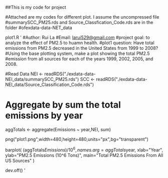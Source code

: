 ##This is my code for project

#Attached are my codes for different plot. I assume the uncompressed file 
#summarySCC_PM25.rds and Source_Classfication_Code.rds are in the folder #ofexdata-data-NET_data

plot1.R
'
#Author: Rui La
#Email: larui529@gmail.com
#project goal: to analyze the effect of PM2.5 to huamn health. 
#plot1 question: Have total emissions from PM2.5 decreased in the United States from 1999 to 2008? 
#Using the base plotting system, make a plot showing the total PM2.5 
#emission from all sources for each of the years 1999, 2002, 2005, and 2008.

#Read Data
NEI <- readRDS("./exdata-data-NEI_data/summarySCC_PM25.rds")
SCC <- readRDS("./exdata-data-NEI_data/Source_Classification_Code.rds")

# Aggregate by sum the total emissions by year
aggTotals <- aggregate(Emissions ~ year,NEI, sum)

png("plot1.png",width=480,height=480,units="px",bg="transparent")

barplot(
  (aggTotals$Emissions)/10^6,
  names.arg=aggTotals$year,
  xlab="Year",
  ylab="PM2.5 Emissions (10^6 Tons)",
  main="Total PM2.5 Emissions From All US Sources"
)

dev.off()
'